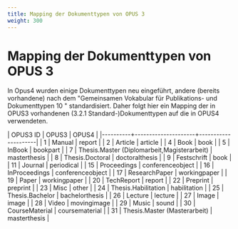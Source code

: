 ```yaml
---
title: Mapping der Dokumenttypen von OPUS 3
weight: 300
---
```


# Mapping der Dokumenttypen von OPUS 3

In Opus4 wurden einige Dokumenttypen neu eingeführt, andere (bereits vorhandene) nach dem "Gemeinsamen Vokabular für
Publikations- und Dokumenttypen 10 " standardisiert. Daher folgt hier ein Mapping der in OPUS3 vorhandenen (3.2.1
Standard-)Dokumenttypen auf die in OPUS4 verwendeten.

| OPUS3 ID | OPUS3 | OPUS4 |
|----------+---------------------+---------------------|
| 1 | Manual | report |
| 2 | Article | article |
| 4 | Book | book |
| 5 | InBook | bookpart |
| 7 | Thesis.Master (Diplomarbeit,Magisterarbeit) | masterthesis |
| 8 | Thesis.Doctoral | doctoralthesis |
| 9 | Festschrift | book |
| 11 | Journal | periodical |
| 15 | Proceedings | conferenceobject |
| 16 | InProceedings | conferenceobject |
| 17 | ResearchPaper | workingpaper |
| 19 | Paper | workingpaper |
| 20 | TechReport | report |
| 22 | Preprint | preprint |
| 23 | Misc | other |
| 24 | Thesis.Habilitation | habilitation |
| 25 | Thesis.Bachelor | bachelorthesis |
| 26 | Lecture | lecture |
| 27 | Image | image |
| 28 | Video | movingimage |
| 29 | Music | sound |
| 30 | CourseMaterial | coursematerial |
| 31 | Thesis.Master (Masterarbeit) | masterthesis |
